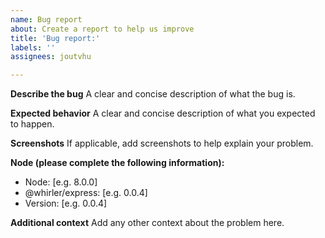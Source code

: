 ```yaml
---
name: Bug report
about: Create a report to help us improve
title: 'Bug report:'
labels: ''
assignees: joutvhu

---
```


**Describe the bug**
A clear and concise description of what the bug is.

**Expected behavior**
A clear and concise description of what you expected to happen.

**Screenshots**
If applicable, add screenshots to help explain your problem.

**Node (please complete the following information):**
 - Node: [e.g. 8.0.0]
 - @whirler/express: [e.g. 0.0.4]
 - Version: [e.g. 0.0.4]

**Additional context**
Add any other context about the problem here.
